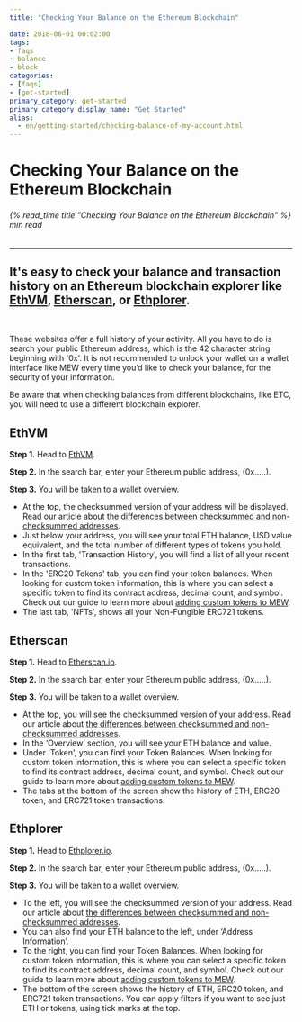```yaml
---
title: "Checking Your Balance on the Ethereum Blockchain"

date: 2018-06-01 00:02:00
tags:
- faqs
- balance
- block
categories:
- [faqs]
- [get-started]
primary_category: get-started
primary_category_display_name: "Get Started"
alias:
  - en/getting-started/checking-balance-of-my-account.html
---
```


# **Checking Your Balance on the Ethereum Blockchain**

###### {% read_time title "Checking Your Balance on the Ethereum Blockchain" %} min read

* * *

## It's easy to check your balance and transaction history on an Ethereum blockchain explorer like [EthVM][ethvm], [Etherscan][etherscan], or [Ethplorer][ethplorer].

<br>

These websites offer a full history of your activity. All you have to do is search your public Ethereum address, which is the 42 character string beginning with '0x'. It is not recommended to unlock your wallet on a wallet interface like MEW every time you’d like to check your balance, for the security of your information. 

Be aware that when checking balances from different blockchains, like ETC, you will need to use a different blockchain explorer.

## **EthVM**

**Step 1.** Head to [EthVM][ethvm]. 

**Step 2.** In the search bar, enter your Ethereum public address, (0x…..).

**Step 3.** You will be taken to a wallet overview. 

-   At the top, the checksummed version of your address will be displayed. Read our article about [the differences between checksummed and non-checksummed addresses][checkSum].
-   Just below your address, you will see your total ETH balance, USD value equivalent, and the total number of different types of tokens you hold.
-   In the first tab, 'Transaction History', you will find a list of all your recent transactions.
-   In the 'ERC20 Tokens' tab, you can find your token balances. When looking for custom token information, this is where you can select a specific token to find its contract address, decimal count, and symbol. Check out our guide to learn more about [adding custom tokens to MEW][customTokens].
-   The last tab, 'NFTs', shows all your Non-Fungible ERC721 tokens. 

## **Etherscan**

**Step 1.** Head to [Etherscan.io][etherscan]. 

**Step 2.** In the search bar, enter your Ethereum public address, (0x…..).

**Step 3.** You will be taken to a wallet overview. 

-   At the top, you will see the checksummed version of your address. Read our article about [the differences between checksummed and non-checksummed addresses][checkSum].
-   In the ‘Overview’ section, you will see your ETH balance and value.
-   Under 'Token', you can find your Token Balances. When looking for custom token information, this is where you can select a specific token to find its contract address, decimal count, and symbol. Check out our guide to learn more about [adding custom tokens to MEW][customTokens].
-   The tabs at the bottom of the screen show the history of ETH, ERC20 token, and ERC721 token transactions.

## **Ethplorer**

**Step 1.** Head to [Ethplorer.io][ethplorer].

**Step 2.** In the search bar, enter your Ethereum public address, (0x…..).

**Step 3.** You will be taken to a wallet overview.

-   To the left, you will see the checksummed version of your address. Read our article about [the differences between checksummed and non-checksummed addresses][checkSum].
-   You can also find your ETH balance to the left, under ‘Address Information’.
-   To the right, you can find your Token Balances. When looking for custom token information, this is where you can select a specific token to find its contract address, decimal count, and symbol. Check out our guide to learn more about [adding custom tokens to MEW][customTokens].
-   The bottom of the screen shows the history of ETH, ERC20 token, and ERC721 token transactions. You can apply filters if you want to see just ETH or tokens, using tick marks at the top.

[ethvm]: https://www.ethvm.com

[etherscan]: https://etherscan.io

[ethplorer]: https://ethplorer.io

[customTokens]: /@@@@@@/tokens/how-to-add-custom-token/

[checkSum]: /@@@@@@/common-issues/not-checksummed/
